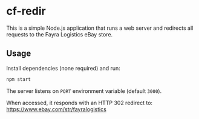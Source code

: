 # cf-redir

This is a simple Node.js application that runs a web server and redirects all requests to the Fayra Logistics eBay store.

## Usage

Install dependencies (none required) and run:

```bash
npm start
```

The server listens on `PORT` environment variable (default `3000`).

When accessed, it responds with an HTTP 302 redirect to:
<https://www.ebay.com/str/fayralogistics>
